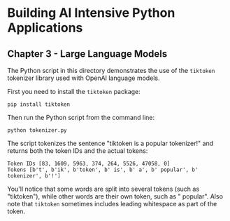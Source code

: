 # Building AI Intensive Python Applications

## Chapter 3 - Large Language Models

The Python script in this directory demonstrates the use of the `tiktoken` tokenizer library used with OpenAI language models.

First you need to install the `tiktoken` package:

```
pip install tiktoken
```

Then run the Python script from the command line:

```
python tokenizer.py
```

The script tokenizes the sentence "tiktoken is a popular tokenizer!" and returns both the token IDs and the actual tokens:

```
Token IDs [83, 1609, 5963, 374, 264, 5526, 47058, 0]
Tokens [b't', b'ik', b'token', b' is', b' a', b' popular', b' tokenizer', b'!']
```

You'll notice that some words are split into several tokens (such as "tiktoken"), while other words are their own token, such as " popular". Also note that `tiktoken` sometimes includes leading whitespace as part of the token.
